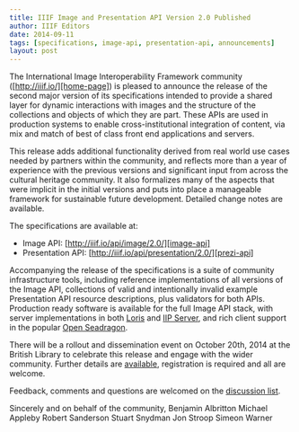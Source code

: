 ```yaml
---
title: IIIF Image and Presentation API Version 2.0 Published
author: IIIF Editors
date: 2014-09-11
tags: [specifications, image-api, presentation-api, announcements]
layout: post
---
```


The International Image Interoperability Framework community ([http://iiif.io/][home-page]) is pleased to announce the release of the second major version of its specifications intended to provide a shared layer for dynamic interactions with images and the structure of the collections and objects of which they are part.  These APIs are used in production systems to enable cross-institutional integration of content, via mix and match of best of class front end applications and servers.

This release adds additional functionality derived from real world use cases needed by partners within the community, and reflects more than a year of experience with the previous versions and significant input from across the cultural heritage community.  It also formalizes many of the aspects that were implicit in the initial versions and puts into place a manageable framework for sustainable future development.  Detailed change notes are available.

The specifications are available at:

  * Image API: [http://iiif.io/api/image/2.0/][image-api]
  * Presentation API: [http://iiif.io/api/presentation/2.0/][prezi-api]

Accompanying the release of the specifications is a suite of community infrastructure tools, including reference implementations of all versions of the Image API, collections of valid and intentionally invalid example Presentation API resource descriptions, plus validators for both APIs.  Production ready software is available for the full Image API stack, with server implementations in both [Loris][loris] and [IIP Server][iipserver], and rich client support in the popular [Open Seadragon][osd].  

There will be a rollout and dissemination event on October 20th, 2014 at the British Library to celebrate this release and engage with the wider community.  Further details are [available][london], registration is required and all are welcome.

Feedback, comments and questions are welcomed on the [discussion list][iiif-discuss].

Sincerely and on behalf of the community,
  Benjamin Albritton
  Michael Appleby
  Robert Sanderson
  Stuart Snydman
  Jon Stroop
  Simeon Warner

[home-page]: http://iiif.io/
[image-api]: /api/image/2.0/
[prezi-api]: /api/presentation/2.0/
[loris]: https://github.com/pulibrary/loris/
[iipserver]: https://github.com/ruven/iipsrv
[osd]: http://openseadragon.github.io/
[iiif-discuss]: https://groups.google.com/forum/#!forum/iiif-discuss
[london]: /event/2014/london/
